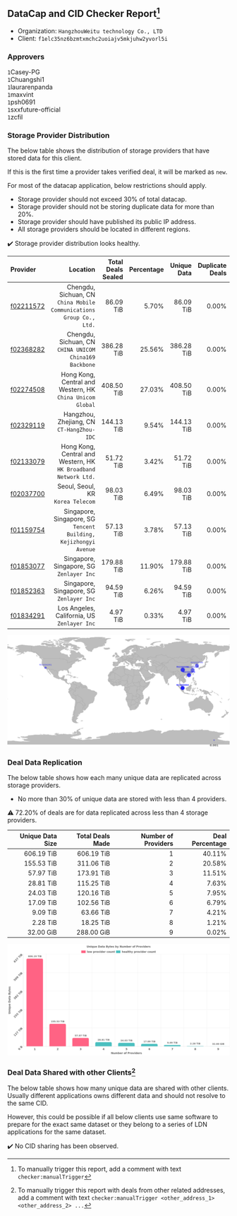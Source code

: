 ## DataCap and CID Checker Report[^1]
 - Organization: `HangzhouWeitu technology Co., LTD`
 - Client: `f1elc35nz6bzmtxmchc2uoiajv5mkjuhw2yvorl5i`
### Approvers
`1`Casey-PG<br/>`1`Chuangshi1<br/>`1`laurarenpanda<br/>`1`maxvint<br/>`1`psh0691<br/>`1`sxxfuture-official<br/>`1`zcfil

### Storage Provider Distribution
The below table shows the distribution of storage providers that have stored data for this client.

If this is the first time a provider takes verified deal, it will be marked as `new`.

For most of the datacap application, below restrictions should apply.
 - Storage provider should not exceed 30% of total datacap.
 - Storage provider should not be storing duplicate data for more than 20%.
 - Storage provider should have published its public IP address.
 - All storage providers should be located in different regions.

✔️ Storage provider distribution looks healthy.

| Provider                                              |                                                               Location | Total Deals Sealed | Percentage | Unique Data | Duplicate Deals |
| :---------------------------------------------------- | ---------------------------------------------------------------------: | -----------------: | ---------: | ----------: | --------------: |
| [f02211572](https://filfox.info/en/address/f02211572) | Chengdu, Sichuan, CN<br/>`China Mobile Communications Group Co., Ltd.` |          86.09 TiB |      5.70% |   86.09 TiB |           0.00% |
| [f02368282](https://filfox.info/en/address/f02368282) |              Chengdu, Sichuan, CN<br/>`CHINA UNICOM China169 Backbone` |         386.28 TiB |     25.56% |  386.28 TiB |           0.00% |
| [f02274508](https://filfox.info/en/address/f02274508) |           Hong Kong, Central and Western, HK<br/>`China Unicom Global` |         408.50 TiB |     27.03% |  408.50 TiB |           0.00% |
| [f02329119](https://filfox.info/en/address/f02329119) |                           Hangzhou, Zhejiang, CN<br/>`CT-HangZhou-IDC` |         144.13 TiB |      9.54% |  144.13 TiB |           0.00% |
| [f02133079](https://filfox.info/en/address/f02133079) |     Hong Kong, Central and Western, HK<br/>`HK Broadband Network Ltd.` |          51.72 TiB |      3.42% |   51.72 TiB |           0.00% |
| [f02037700](https://filfox.info/en/address/f02037700) |                                   Seoul, Seoul, KR<br/>`Korea Telecom` |          98.03 TiB |      6.49% |   98.03 TiB |           0.00% |
| [f01159754](https://filfox.info/en/address/f01159754) |    Singapore, Singapore, SG<br/>`Tencent Building, Kejizhongyi Avenue` |          57.13 TiB |      3.78% |   57.13 TiB |           0.00% |
| [f01853077](https://filfox.info/en/address/f01853077) |                            Singapore, Singapore, SG<br/>`Zenlayer Inc` |         179.88 TiB |     11.90% |  179.88 TiB |           0.00% |
| [f01852363](https://filfox.info/en/address/f01852363) |                            Singapore, Singapore, SG<br/>`Zenlayer Inc` |          94.59 TiB |      6.26% |   94.59 TiB |           0.00% |
| [f01834291](https://filfox.info/en/address/f01834291) |                         Los Angeles, California, US<br/>`Zenlayer Inc` |           4.97 TiB |      0.33% |    4.97 TiB |           0.00% |

<img src="https://raw.githubusercontent.com/data-preservation-programs/filplus-checker-assets/main/filecoin-project/filecoin-plus-large-datasets/issues/2151/1695192121964.png"/>

### Deal Data Replication
The below table shows how each many unique data are replicated across storage providers.

- No more than 30% of unique data are stored with less than 4 providers.

⚠️ 72.20% of deals are for data replicated across less than 4 storage providers.

| Unique Data Size | Total Deals Made | Number of Providers | Deal Percentage |
| ---------------: | ---------------: | ------------------: | --------------: |
|       606.19 TiB |       606.19 TiB |                   1 |          40.11% |
|       155.53 TiB |       311.06 TiB |                   2 |          20.58% |
|        57.97 TiB |       173.91 TiB |                   3 |          11.51% |
|        28.81 TiB |       115.25 TiB |                   4 |           7.63% |
|        24.03 TiB |       120.16 TiB |                   5 |           7.95% |
|        17.09 TiB |       102.56 TiB |                   6 |           6.79% |
|         9.09 TiB |        63.66 TiB |                   7 |           4.21% |
|         2.28 TiB |        18.25 TiB |                   8 |           1.21% |
|        32.00 GiB |       288.00 GiB |                   9 |           0.02% |

<img src="https://raw.githubusercontent.com/data-preservation-programs/filplus-checker-assets/main/filecoin-project/filecoin-plus-large-datasets/issues/2151/1695192122772.png"/>

### Deal Data Shared with other Clients[^3]
The below table shows how many unique data are shared with other clients.
Usually different applications owns different data and should not resolve to the same CID.

However, this could be possible if all below clients use same software to prepare for the exact same dataset or they belong to a series of LDN applications for the same dataset.

✔️ No CID sharing has been observed.

[^1]: To manually trigger this report, add a comment with text `checker:manualTrigger`

[^2]: Deals from those addresses are combined into this report as they are specified with `checker:manualTrigger`

[^3]: To manually trigger this report with deals from other related addresses, add a comment with text `checker:manualTrigger <other_address_1> <other_address_2> ...`
